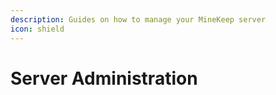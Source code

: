 ```yaml
---
description: Guides on how to manage your MineKeep server
icon: shield
---
```


# Server Administration

